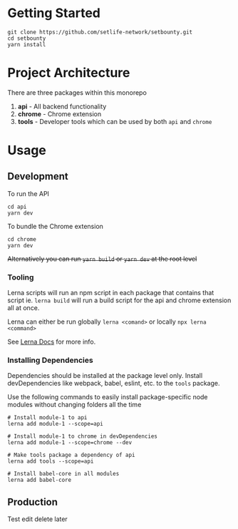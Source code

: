 # Getting Started
```
git clone https://github.com/setlife-network/setbounty.git
cd setbounty
yarn install
```

# Project Architecture

There are three packages within this monorepo

1. **api** - All backend functionality
2. **chrome** - Chrome extension
3. **tools** - Developer tools which can be used by both `api` and `chrome`

# Usage

## Development

To run the API
```
cd api
yarn dev
```

To bundle the Chrome extension
```
cd chrome
yarn dev
```

~~Alternatively you can run `yarn build` or `yarn dev` at the root level~~

### Tooling

Lerna scripts will run an npm script in each package that contains that script ie. `lerna build` will run a build script for the api and chrome extension all at once.

Lerna can either be run globally `lerna <comand>` or locally `npx lerna <command>`

See [Lerna Docs](https://github.com/lerna/lerna/blob/master/README.md) for more info.

### Installing Dependencies

Dependencies should be installed at the package level only. Install devDependencies like webpack, babel, eslint, etc. to the `tools` package.

Use the following commands to easily install package-specific node modules without changing folders all the time
```
# Install module-1 to api
lerna add module-1 --scope=api

# Install module-1 to chrome in devDependencies
lerna add module-1 --scope=chrome --dev

# Make tools package a dependency of api
lerna add tools --scope=api

# Install babel-core in all modules
lerna add babel-core
```

## Production

Test edit delete later